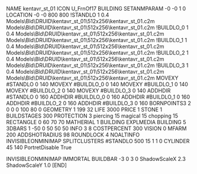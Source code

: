 NAME kentavr_st_01
ICON U_FrnOf17
BUILDING
SETANMPARAM -0 -0 1 0
LOCATION -0 -0 800 800
!STANDLO      1 0.4 Models\Bld\DRUID\kentavr_st_01\512x256\kentavr_st_01.c2m Models\Bld\DRUID\kentavr_st_01\512x256\kentavr_st_01.c2m 
!BUILDLO_0    1 0.4 Models\Bld\DRUID\kentavr_st_01\512x256\kentavr_st_01.c2m Models\Bld\DRUID\kentavr_st_01\512x256\kentavr_st_01.c2m 
!BUILDLO_1    1 0.4 Models\Bld\DRUID\kentavr_st_01\512x256\kentavr_st_01.c2m Models\Bld\DRUID\kentavr_st_01\512x256\kentavr_st_01.c2m 
!BUILDLO_2    1 0.4 Models\Bld\DRUID\kentavr_st_01\512x256\kentavr_st_01.c2m Models\Bld\DRUID\kentavr_st_01\512x256\kentavr_st_01.c2m 
!BUILDLO_3    1 0.4 Models\Bld\DRUID\kentavr_st_01\512x256\kentavr_st_01.c2m Models\Bld\DRUID\kentavr_st_01\512x256\kentavr_st_01.c2m 
MOVEXY #STANDLO   0 140
MOVEXY #BUILDLO_0 0 140
MOVEXY #BUILDLO_1 0 140
MOVEXY #BUILDLO_2 0 140
MOVEXY #BUILDLO_3 0 140
ADDHDIR #STANDLO 0 160
ADDHDIR #BUILDLO_0 0 160
ADDHDIR #BUILDLO_1 0 160
ADDHDIR #BUILDLO_2 0 160
ADDHDIR #BUILDLO_3 0 160
BORNPOINTS3 2 0 0 0 100 80 0
GEOMETRY 1 199 32
LIFE     3000
PRICE 1 STONE 1
BUILDSTAGES 300
PROTECTION 3 piercing 15 magical 15 chopping 15
RECTANGLE    0 60 70 70
MATHERIAL 1 BUILDING
EXPLMEDIA BUILDING 5
3DBARS 1 -50 0 50 50 50
INFO 3 8
COSTPERCENT 300
VISION 0
MFARM 200
ADDSHOTRADIUS 98
ROUNDLOCK 4
NOALTINFO
INVISIBLEONMINIMAP
SPLITCLUSTERS #STANDLO 500 15 1 1 0
CYLINDER 45 140
PortretDisable True

INVISIBLEONMINIMAP
IMMORTAL
BUILDBAR -3 0 3 0
ShadowScaleX 2.3
ShadowScaleY 1.0
[END]
